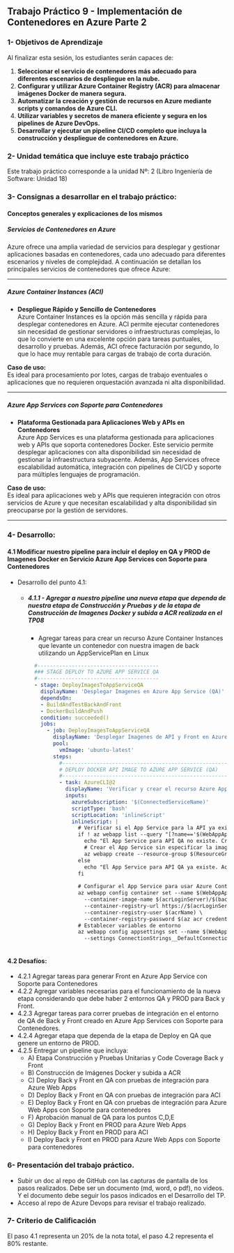 ## Trabajo Práctico 9 - Implementación de Contenedores en Azure Parte 2

### 1- Objetivos de Aprendizaje

Al finalizar esta sesión, los estudiantes serán capaces de:

1. **Seleccionar el servicio de contenedores más adecuado para diferentes escenarios de despliegue en la nube.**
2. **Configurar y utilizar Azure Container Registry (ACR) para almacenar imágenes Docker de manera segura.**
3. **Automatizar la creación y gestión de recursos en Azure mediante scripts y comandos de Azure CLI.**
4. **Utilizar variables y secretos de manera eficiente y segura en los pipelines de Azure DevOps.**
5. **Desarrollar y ejecutar un pipeline CI/CD completo que incluya la construcción y despliegue de contenedores en Azure.**

### 2- Unidad temática que incluye este trabajo práctico
Este trabajo práctico corresponde a la unidad Nº: 2 (Libro Ingeniería de Software: Unidad 18)

### 3- Consignas a desarrollar en el trabajo práctico:

#### Conceptos generales y explicaciones de los mismos
##### Servicios de Contenedores en Azure

Azure ofrece una amplia variedad de servicios para desplegar y gestionar aplicaciones basadas en contenedores, cada uno adecuado para diferentes escenarios y niveles de complejidad. A continuación se detallan los principales servicios de contenedores que ofrece Azure:

---

##### Azure Container Instances (ACI)
- **Despliegue Rápido y Sencillo de Contenedores**  
  Azure Container Instances es la opción más sencilla y rápida para desplegar contenedores en Azure. ACI permite ejecutar contenedores sin necesidad de gestionar servidores o infraestructuras complejas, lo que lo convierte en una excelente opción para tareas puntuales, desarrollo y pruebas. Además, ACI ofrece facturación por segundo, lo que lo hace muy rentable para cargas de trabajo de corta duración.

**Caso de uso:**  
Es ideal para procesamiento por lotes, cargas de trabajo eventuales o aplicaciones que no requieren orquestación avanzada ni alta disponibilidad.

---

##### Azure App Services con Soporte para Contenedores
- **Plataforma Gestionada para Aplicaciones Web y APIs en Contenedores**  
  Azure App Services es una plataforma gestionada para aplicaciones web y APIs que soporta contenedores Docker. Este servicio permite desplegar aplicaciones con alta disponibilidad sin necesidad de gestionar la infraestructura subyacente. Además, App Services ofrece escalabilidad automática, integración con pipelines de CI/CD y soporte para múltiples lenguajes de programación.

**Caso de uso:**  
Es ideal para aplicaciones web y APIs que requieren integración con otros servicios de Azure y que necesitan escalabilidad y alta disponibilidad sin preocuparse por la gestión de servidores.

---

### 4- Desarrollo:

#### 4.1 Modificar nuestro pipeline para incluir el deploy en QA y PROD de Imagenes Docker en Servicio Azure App Services con Soporte para Contenedores
- Desarrollo del punto 4.1: 
	
  	- ##### 4.1.1 - Agregar a nuestro pipeline una nueva etapa que dependa de nuestra etapa de Construcción y Pruebas y de la etapa de Construcción de Imagenes Docker y subida a ACR realizada en el TP08
  	    
  	  - Agregar tareas para crear un recurso Azure Container Instances que levante un contenedor con nuestra imagen de back utilizando un AppServicePlan en Linux
  	  ```yaml
		#---------------------------------------
		### STAGE DEPLOY TO AZURE APP SERVICE QA
		#---------------------------------------
		- stage: DeployImagesToAppServiceQA
		  displayName: 'Desplegar Imagenes en Azure App Service (QA)'
		  dependsOn: 
		  - BuildAndTestBackAndFront
		  - DockerBuildAndPush
		  condition: succeeded()
		  jobs:
		    - job: DeployImagesToAppServiceQA
		      displayName: 'Desplegar Imagenes de API y Front en Azure App Service (QA)'
		      pool:
		        vmImage: 'ubuntu-latest'
		      steps:
		        #------------------------------------------------------
		        # DEPLOY DOCKER API IMAGE TO AZURE APP SERVICE (QA)
		        #------------------------------------------------------
		        - task: AzureCLI@2
		          displayName: 'Verificar y crear el recurso Azure App Service para API (QA) si no existe'
		          inputs:
		            azureSubscription: '$(ConnectedServiceName)'
		            scriptType: 'bash'
		            scriptLocation: 'inlineScript'
		            inlineScript: |
		              # Verificar si el App Service para la API ya existe
		              if ! az webapp list --query "[?name=='$(WebAppApiNameContainersQA)' && resourceGroup=='$(ResourceGroupName)'] | length(@)" -o tsv | grep -q '^1$'; then
		                echo "El App Service para API QA no existe. Creando..."
		                # Crear el App Service sin especificar la imagen del contenedor
		                az webapp create --resource-group $(ResourceGroupName) --plan $(AppServicePlanLinux) --name $(WebAppApiNameContainersQA) --deployment-container-image-name "nginx"  # Especifica una imagen temporal para permitir la creación
		              else
		                echo "El App Service para API QA ya existe. Actualizando la imagen..."
		              fi
		
		              # Configurar el App Service para usar Azure Container Registry (ACR)
		              az webapp config container set --name $(WebAppApiNameContainersQA) --resource-group $(ResourceGroupName) \
		                --container-image-name $(acrLoginServer)/$(backImageName):$(backImageTag) \
		                --container-registry-url https://$(acrLoginServer) \
		                --container-registry-user $(acrName) \
		                --container-registry-password $(az acr credential show --name $(acrName) --query "passwords[0].value" -o tsv)
		              # Establecer variables de entorno
		              az webapp config appsettings set --name $(WebAppApiNameContainersQA) --resource-group $(ResourceGroupName) \
		                --settings ConnectionStrings__DefaultConnection="$(cnn-string-qa)" \
	
  	  ```
  	     
#### 4.2 Desafíos:
- 4.2.1 Agregar tareas para generar Front en Azure App Service con Soporte para Contenedores
- 4.2.2 Agregar variables necesarias para el funcionamiento de la nueva etapa considerando que debe haber 2 entornos QA y PROD para Back y Front.
- 4.2.3 Agregar tareas para correr pruebas de integración en el entorno de QA de Back y Front creado en Azure App Services con Soporte para Contenedores. 
- 4.2.4 Agregar etapa que dependa de la etapa de Deploy en QA que genere un entorno de PROD.
- 4.2.5 Entregar un pipeline que incluya:
  - A) Etapa Construcción y Pruebas Unitarias y Code Coverage Back y Front
  - B) Construcción de Imágenes Docker y subida a ACR
  - C) Deploy Back y Front en QA con pruebas de integración para Azure Web Apps
  - D) Deploy Back y Front en QA con pruebas de integración para ACI
  - E) Deploy Back y Front en QA con pruebas de integración para Azure Web Apps con Soporte para contenedores
  - F) Aprobación manual de QA para los puntos C,D,E
  - G) Deploy Back y Front en PROD para Azure Web Apps
  - H) Deploy Back y Front en PROD para ACI
  - I) Deploy Back y Front en PROD para Azure Web Apps con Soporte para contenedores

### 6-  Presentación del trabajo práctico.
- Subir un doc al repo de GitHub con las capturas de pantalla de los pasos realizados. Debe ser un documento (md, word, o pdf), no videos. Y el documento debe seguir los pasos indicados en el Desarrollo del TP.
- Acceso al repo de Azure Devops para revisar el trabajo realizado.

### 7-  Criterio de Calificación
El paso 4.1 representa un 20% de la nota total, el paso 4.2 representa el 80% restante.




